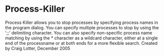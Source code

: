 Process-Killer
==============

Process Killer allows you to stop processes by specifying process names in the program dialog. You can specify multiple processes to stop by using the ';;' delimiting character. You can also specify non-specific process name matching by using the * character as a wildcard character, either at a single end of the processname or at both ends for a more flexible search.  Created by Craig Lotter, December 2005
